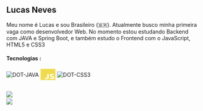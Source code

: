 ## Lucas Neves

Meu nome é Lucas e sou Brasileiro (🇧🇷). Atualmente busco minha primeira vaga como desenvolvedor Web. No momento estou estudando Backend com JAVA e Spring Boot, e também estudo o Frontend com o JavaScript, HTML5 e CSS3

#### Tecnologias :
<div style="display: inline_block">
    <img align="center" alt="DOT-JAVA" height="30" width="40" src="https://cdn.jsdelivr.net/gh/devicons/devicon/icons/java/java-original.svg"/>
    <img align="center" alt="DOT-Js" height="30" width="40" src="https://raw.githubusercontent.com/devicons/devicon/master/icons/javascript/javascript-plain.svg">
    <img align="center" alt="DOT-CSS3" height="30" width="40" src="https://cdn.jsdelivr.net/gh/devicons/devicon/icons/css3/css3-original.svg" />    
</div>

##

![](https://github-readme-stats.vercel.app/api?username=LucasfNeves&theme=algolia&hide_border=false&include_all_commits=false&count_private=false)<br/>
[![](https://visitcount.itsvg.in/api?id=LucasfNeves&icon=0&color=0)](https://visitcount.itsvg.in)


